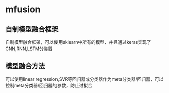 # mfusion
## 自制模型融合框架

自制模型融合框架，可以使用sklearn中所有的模型，并且通过keras实现了CNN,RNN,LSTM分类器

## 模型融合方法
可以使用linear regression,SVR等回归器或分类器作为meta分类器/回归器，可以控制meta分类器/回归器的参数，防止过拟合
